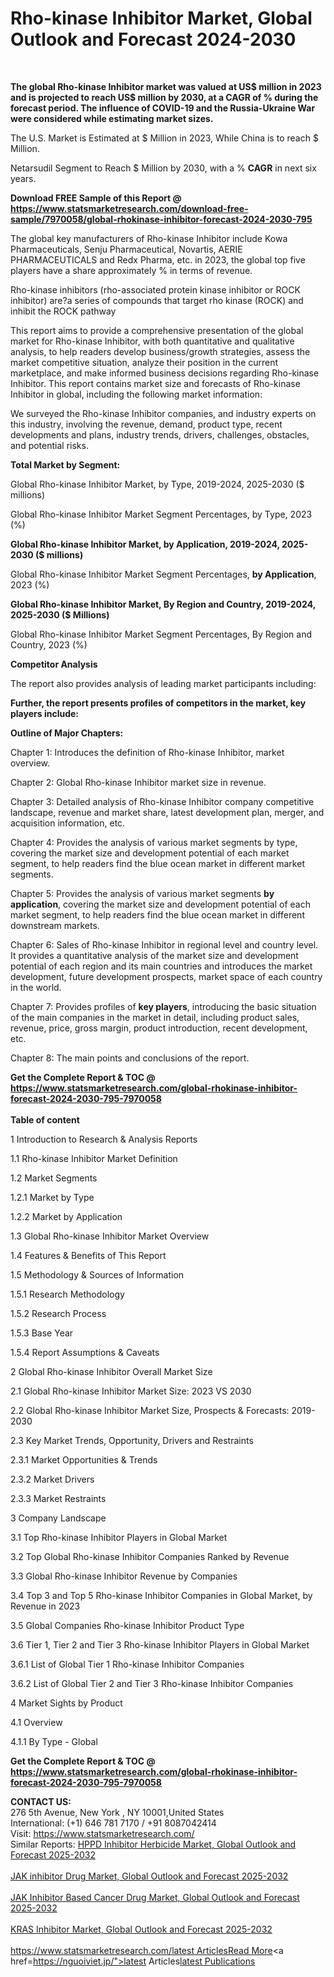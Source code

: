 <h1>Rho-kinase Inhibitor Market, Global Outlook and Forecast 2024-2030</h1><br/><p><strong>The global Rho-kinase Inhibitor market was valued at US$ million in 2023 and is projected to reach US$ million by 2030, at a <strong>CAGR</strong> of % during the forecast period. The influence of COVID-19 and the Russia-Ukraine War were considered while estimating market sizes.</strong></p><p>The U.S. Market is Estimated at $ Million in 2023, While China is to reach $ Million.</p><p>Netarsudil Segment to Reach $ Million by 2030, with a % <strong>CAGR</strong> in next six years.</p><p><strong>Download FREE Sample of this Report @ <a href="https://www.statsmarketresearch.com/download-free-sample/7970058/global-rhokinase-inhibitor-forecast-2024-2030-795">https://www.statsmarketresearch.com/download-free-sample/7970058/global-rhokinase-inhibitor-forecast-2024-2030-795</a></strong></p><p>The global key manufacturers of Rho-kinase Inhibitor include Kowa Pharmaceuticals, Senju Pharmaceutical, Novartis, AERIE PHARMACEUTICALS and Redx Pharma, etc. in 2023, the global top five players have a share approximately % in terms of revenue.</p><p>Rho-kinase inhibitors (rho-associated protein kinase inhibitor or ROCK inhibitor) are?a series of compounds that target rho kinase (ROCK) and inhibit the ROCK pathway</p><p>This report aims to provide a comprehensive presentation of the global market for Rho-kinase Inhibitor, with both quantitative and qualitative analysis, to help readers develop business/growth strategies, assess the market competitive situation, analyze their position in the current marketplace, and make informed business decisions regarding Rho-kinase Inhibitor. This report contains market size and forecasts of Rho-kinase Inhibitor in global, including the following market information:</p><p>We surveyed the Rho-kinase Inhibitor companies, and industry experts on this industry, involving the revenue, demand, product type, recent developments and plans, industry trends, drivers, challenges, obstacles, and potential risks.</p><p><strong>Total Market by Segment:</strong></p><p>Global Rho-kinase Inhibitor Market, by Type, 2019-2024, 2025-2030 ($ millions)</p><p>Global Rho-kinase Inhibitor Market Segment Percentages, by Type, 2023 (%)</p><p><strong>Global Rho-kinase Inhibitor Market, <strong>by Application</strong>, 2019-2024, 2025-2030 ($ millions)</strong></p><p>Global Rho-kinase Inhibitor Market Segment Percentages, <strong>by Application</strong>, 2023 (%)</p><p><strong>Global Rho-kinase Inhibitor Market, By Region and Country, 2019-2024, 2025-2030 ($ Millions)</strong></p><p>Global Rho-kinase Inhibitor Market Segment Percentages, By Region and Country, 2023 (%)</p><p><strong>Competitor Analysis</strong></p><p>The report also provides analysis of leading market participants including:</p><p><strong>Further, the report presents profiles of competitors in the market, <strong>key players</strong> include:</strong></p><p><strong>Outline of Major Chapters:</strong></p><p>Chapter 1: Introduces the definition of Rho-kinase Inhibitor, market overview.</p><p>Chapter 2: Global Rho-kinase Inhibitor market size in revenue.</p><p>Chapter 3: Detailed analysis of Rho-kinase Inhibitor company competitive landscape, revenue and market share, latest development plan, merger, and acquisition information, etc.</p><p>Chapter 4: Provides the analysis of various market segments by type, covering the market size and development potential of each market segment, to help readers find the blue ocean market in different market segments.</p><p>Chapter 5: Provides the analysis of various market segments <strong>by application</strong>, covering the market size and development potential of each market segment, to help readers find the blue ocean market in different downstream markets.</p><p>Chapter 6: Sales of Rho-kinase Inhibitor in regional level and country level. It provides a quantitative analysis of the market size and development potential of each region and its main countries and introduces the market development, future development prospects, market space of each country in the world.</p><p>Chapter 7: Provides profiles of <strong>key players</strong>, introducing the basic situation of the main companies in the market in detail, including product sales, revenue, price, gross margin, product introduction, recent development, etc.</p><p>Chapter 8: The main points and conclusions of the report.</p><div><b>Get the Complete Report & TOC @ <a href="https://www.statsmarketresearch.com/global-rhokinase-inhibitor-forecast-2024-2030-795-7970058">https://www.statsmarketresearch.com/global-rhokinase-inhibitor-forecast-2024-2030-795-7970058</a></b></div><br><b>Table of content</b><p>1 Introduction to Research & Analysis Reports<br />
 
  1.1 Rho-kinase Inhibitor Market Definition<br />
 
  1.2 Market Segments<br />
 
  1.2.1 Market by Type<br />
 
  1.2.2 Market by Application<br />
 
  1.3 Global Rho-kinase Inhibitor Market Overview<br />
 
  1.4 Features & Benefits of This Report<br />
 
  1.5 Methodology & Sources of Information<br />
 
  1.5.1 Research Methodology<br />
 
  1.5.2 Research Process<br />
 
  1.5.3 Base Year<br />
 
  1.5.4 Report Assumptions & Caveats<br />
 
 2 Global Rho-kinase Inhibitor Overall Market Size<br />
 
  2.1 Global Rho-kinase Inhibitor Market Size: 2023 VS 2030<br />
 
  2.2 Global Rho-kinase Inhibitor Market Size, Prospects & Forecasts: 2019-2030<br />
 
  2.3 Key Market Trends, Opportunity, Drivers and Restraints<br />
 
  2.3.1 Market Opportunities & Trends<br />
 
  2.3.2 Market Drivers<br />
 
  2.3.3 Market Restraints<br />
 
 3 Company Landscape<br />
 
  3.1 Top Rho-kinase Inhibitor Players in Global Market<br />
 
  3.2 Top Global Rho-kinase Inhibitor Companies Ranked by Revenue<br />
 
  3.3 Global Rho-kinase Inhibitor Revenue by Companies<br />
 
  3.4 Top 3 and Top 5 Rho-kinase Inhibitor Companies in Global Market, by Revenue in 2023<br />
 
  3.5 Global Companies Rho-kinase Inhibitor Product Type<br />
 
  3.6 Tier 1, Tier 2 and Tier 3 Rho-kinase Inhibitor Players in Global Market<br />
 
  3.6.1 List of Global Tier 1 Rho-kinase Inhibitor Companies<br />
 
  3.6.2 List of Global Tier 2 and Tier 3 Rho-kinase Inhibitor Companies<br />
 
 4 Market Sights by Product<br />
 
  4.1 Overview<br />
 
  4.1.1 By Type - Global<br><div><b>Get the Complete Report & TOC @ <a href="https://www.statsmarketresearch.com/global-rhokinase-inhibitor-forecast-2024-2030-795-7970058">https://www.statsmarketresearch.com/global-rhokinase-inhibitor-forecast-2024-2030-795-7970058</a></b></div></p> <b>CONTACT US:</b><br>276 5th Avenue, New York , NY 10001,United States<br>International: (+1) 646 781 7170 / +91 8087042414<br>Visit: <a href="https://www.statsmarketresearch.com/">https://www.statsmarketresearch.com/</a><br>Similar Reports: <a href="https://www.statsmarketresearch.com/global-rhokinase-inhibitor-forecast-2024-2030-795-7970058">HPPD Inhibitor Herbicide Market, Global Outlook and Forecast 2025-2032</a><br/><br/><a href="https://www.statsmarketresearch.com/global-rhokinase-inhibitor-forecast-2024-2030-795-7970058">JAK inhibitor Drug Market, Global Outlook and Forecast 2025-2032</a><br/><br/><a href="https://www.statsmarketresearch.com/global-rhokinase-inhibitor-forecast-2024-2030-795-7970058">JAK Inhibitor Based Cancer Drug Market, Global Outlook and Forecast 2025-2032</a><br/><br/><a href="https://www.statsmarketresearch.com/global-rhokinase-inhibitor-forecast-2024-2030-795-7970058">KRAS Inhibitor Market, Global Outlook and Forecast 2025-2032</a><br/><br/><a href="https://gyeongbokgung.com">https://www.statsmarketresearch.com/</a><a href="https://hallyeomaritime.com">latest Articles</a><a href="https://jingwansa.com">Read More</a><a href=https://nguoiviet.jp/">latest Articles</a><a href="https://www.intelmarketresearch.com/">latest Publications</a>
